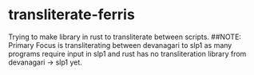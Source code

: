 # transliterate-ferris
Trying to make library in rust to transliterate between scripts.
##NOTE:
Primary Focus is transliterating between devanagari to slp1 as many programs require input in slp1 and rust has no transliteration library from devanagari -> slp1 yet.
